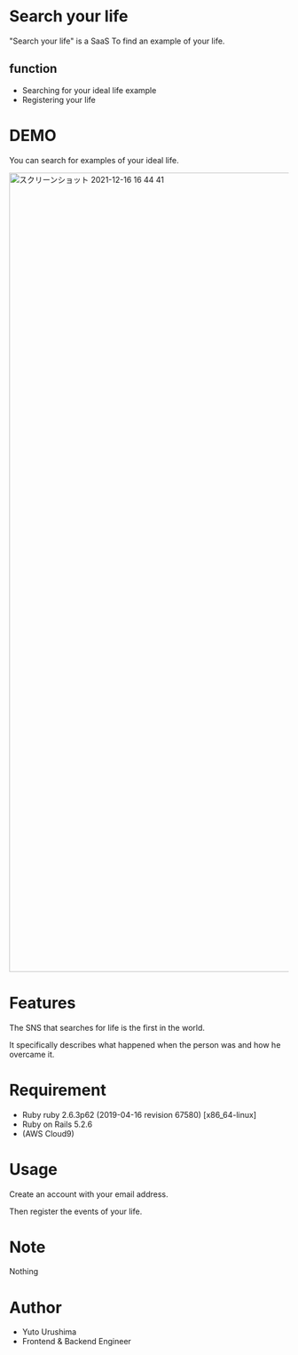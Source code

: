 # Search your life

"Search your life" is a SaaS To find an example of your life.

## function

- Searching for your ideal life example
- Registering your life

# DEMO

You can search for examples of your ideal life.

<img width="1440" alt="スクリーンショット 2021-12-16 16 44 41" src="https://user-images.githubusercontent.com/56684832/146329554-a3553cef-82e3-417a-bf00-340079be0ef6.png">

# Features

The SNS that searches for life is the first in the world. 

It specifically describes what happened when the person was and how he overcame it.

# Requirement

- Ruby ruby 2.6.3p62 (2019-04-16 revision 67580) [x86_64-linux]
- Ruby on Rails 5.2.6
- (AWS Cloud9)

# Usage

Create an account with your email address.

Then register the events of your life.

# Note

Nothing

# Author

* Yuto Urushima
* Frontend & Backend Engineer
